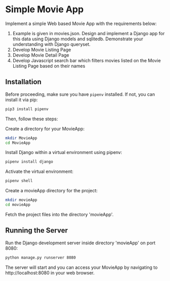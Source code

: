 # Simple Movie App

Implement a simple Web based Movie App with the requirements below:
1. Example is given in movies.json. Design and implement a Django app for this data using Django models and sqlitedb. Demonstrate your understanding with Django queryset.
2. Develop Movie Listing Page
3. Develop Movie Detail Page
4. Develop Javascript search bar which filters movies listed on the Movie Listing Page based on their names

## Installation

Before proceeding, make sure you have `pipenv` installed. If not, you can install it via pip:

```bash
pip3 install pipenv
```

Then, follow these steps:

Create a directory for your MovieApp:

```bash
mkdir MovieApp
cd MovieApp
```

Install Django within a virtual environment using pipenv:

```bash
pipenv install django
```

Activate the virtual environment:

```bash
pipenv shell
```

Create a movieApp directory for the project:
```bash
mkdir movieApp
cd movieApp
```
Fetch the project files into the directory 'movieApp'.

## Running the Server

Run the Django development server inside directory 'movieApp' on port 8080:
```bash
python manage.py runserver 8080
```
The server will start and you can access your MovieApp by navigating to http://localhost:8080 in your web browser.

